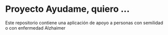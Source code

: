 # Proyecto Ayudame, quiero ...
Este repositorio contiene una aplicación de apoyo a personas con semilidad o con enfermedad Alzhaimer
